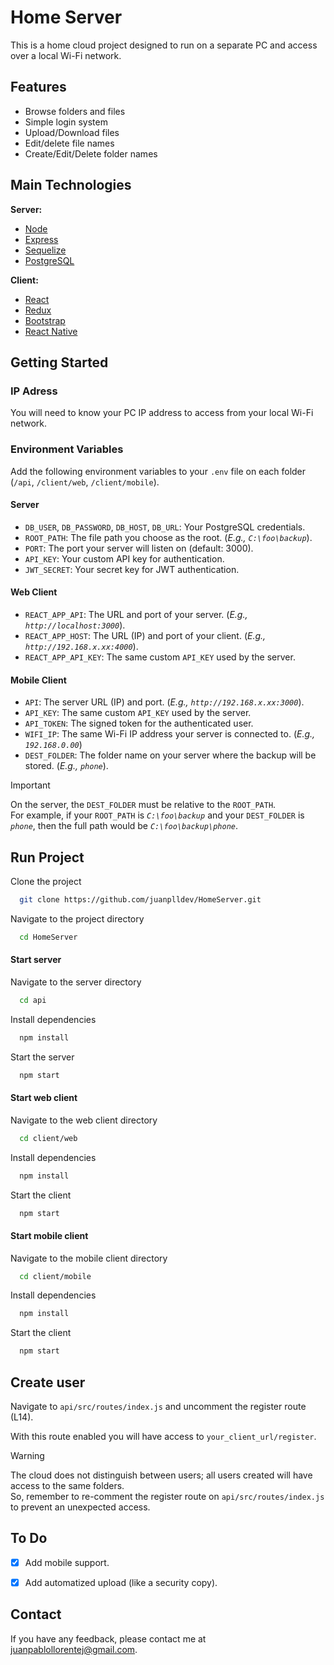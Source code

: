 # Home Server

This is a home cloud project designed to run on a separate PC and access over a local Wi-Fi network.

## Features

- Browse folders and files
- Simple login system
- Upload/Download files
- Edit/delete file names
- Create/Edit/Delete folder names


## Main Technologies

**Server:**
- [Node](https://nodejs.org/en)
- [Express](https://expressjs.com/)
- [Sequelize](https://sequelize.org/)
- [PostgreSQL](https://www.postgresql.org/)

**Client:**
- [React](https://react.dev/)
- [Redux](https://redux.js.org/)
- [Bootstrap](https://getbootstrap.com/)
- [React Native](https://reactnative.dev/)
## Getting Started

### IP Adress
You will need to know your PC IP address to access from your local Wi-Fi network.

### Environment Variables
Add the following environment variables to your `.env` file on each folder (`/api`, `/client/web`, `/client/mobile`).

#### Server

- `DB_USER`, `DB_PASSWORD`, `DB_HOST`, `DB_URL`: Your PostgreSQL credentials.
- `ROOT_PATH`: The file path you choose as the root. (*E.g., `C:\foo\backup`*).
- `PORT`: The port your server will listen on (default: 3000).
- `API_KEY`: Your custom API key for authentication.
- `JWT_SECRET`: Your secret key for JWT authentication.

#### Web Client

- `REACT_APP_API`: The URL and port of your server. (*E.g., `http://localhost:3000`*).
- `REACT_APP_HOST`: The URL (IP) and port of your client. (*E.g., `http://192.168.x.xx:4000`*).
- `REACT_APP_API_KEY`: The same custom `API_KEY` used by the server.

#### Mobile Client

- `API`: The server URL (IP) and port. (*E.g., `http://192.168.x.xx:3000`*).
- `API_KEY`: The same custom `API_KEY` used by the server.
- `API_TOKEN`: The signed token for the authenticated user.
- `WIFI_IP`: The same Wi-Fi IP address your server is connected to. (*E.g., `192.168.0.00`*)
- `DEST_FOLDER`: The folder name on your server where the backup will be stored. (*E.g., `phone`*).

> [!IMPORTANT]
> On the server, the `DEST_FOLDER` must be relative to the `ROOT_PATH`.  
> For example, if your `ROOT_PATH` is *`C:\foo\backup`* and your `DEST_FOLDER` is *`phone`*, then the full path would be *`C:\foo\backup\phone`*.

## Run Project

Clone the project

```bash
  git clone https://github.com/juanplldev/HomeServer.git
```

Navigate to the project directory

```bash
  cd HomeServer
```

#### Start server

Navigate to the server directory

```bash
  cd api
```

Install dependencies

```bash
  npm install
```

Start the server

```bash
  npm start
```

#### Start web client

Navigate to the web client directory

```bash
  cd client/web
```

Install dependencies

```bash
  npm install
```

Start the client

```bash
  npm start
```

#### Start mobile client

Navigate to the mobile client directory

```bash
  cd client/mobile
```

Install dependencies

```bash
  npm install
```

Start the client

```bash
  npm start
```

## Create user

Navigate to `api/src/routes/index.js` and uncomment the register route (L14).

With this route enabled you will have access to `your_client_url/register`.

> [!WARNING]
> The cloud does not distinguish between users; all users created will have access to the same folders.  
> So, remember to re-comment the register route on `api/src/routes/index.js` to prevent an unexpected access.

## To Do

- [X] Add mobile support.

- [X] Add automatized upload (like a security copy).

## Contact

If you have any feedback, please contact me at juanpablollorentej@gmail.com.